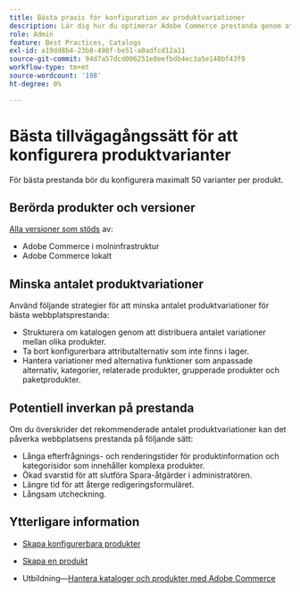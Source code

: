 ```yaml
---
title: Bästa praxis för konfiguration av produktvariationer
description: Lär dig hur du optimerar Adobe Commerce prestanda genom att begränsa antalet konfigurerade produktvariationer.
role: Admin
feature: Best Practices, Catalogs
exl-id: a19dd8b4-23b8-498f-be51-a0adfcd12a11
source-git-commit: 94d7a57dcd006251e8eefbdb4ec3a5e140bf43f9
workflow-type: tm+mt
source-wordcount: '198'
ht-degree: 0%

---
```


# Bästa tillvägagångssätt för att konfigurera produktvarianter

För bästa prestanda bör du konfigurera maximalt 50 varianter per produkt.

## Berörda produkter och versioner

[Alla versioner som stöds](../../../release/versions.md) av:

- Adobe Commerce i molninfrastruktur
- Adobe Commerce lokalt

## Minska antalet produktvariationer

Använd följande strategier för att minska antalet produktvariationer för bästa webbplatsprestanda:

- Strukturera om katalogen genom att distribuera antalet variationer mellan olika produkter.
- Ta bort konfigurerbara attributalternativ som inte finns i lager.
- Hantera variationer med alternativa funktioner som anpassade alternativ, kategorier, relaterade produkter, grupperade produkter och paketprodukter.

## Potentiell inverkan på prestanda

Om du överskrider det rekommenderade antalet produktvariationer kan det påverka webbplatsens prestanda på följande sätt:

- Långa efterfrågnings- och renderingstider för produktinformation och kategorisidor som innehåller komplexa produkter.
- Ökad svarstid för att slutföra Spara-åtgärder i administratören.
- Längre tid för att återge redigeringsformuläret.
- Långsam utcheckning.

## Ytterligare information

- [Skapa konfigurerbara produkter](https://experienceleague.adobe.com/docs/commerce-admin/catalog/products/types/product-create-configurable.html)
- [Skapa en produkt](https://experienceleague.adobe.com/docs/commerce-admin/catalog/products/product-create.html)

- Utbildning—[Hantera kataloger och produkter med Adobe Commerce](https://learning.adobe.com/catalog/adobe_commerce/cours000000000098643.html)
